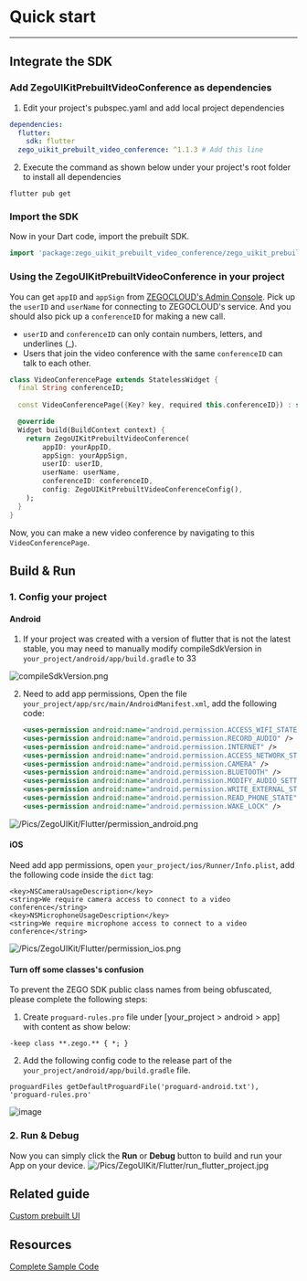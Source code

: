 # Quick start

- - -

## Integrate the SDK

### Add ZegoUIKitPrebuiltVideoConference as dependencies

1. Edit your project's pubspec.yaml and add local project dependencies

```yaml
dependencies:
  flutter:
    sdk: flutter
  zego_uikit_prebuilt_video_conference: ^1.1.3 # Add this line
```

2. Execute the command as shown below under your project's root folder to install all dependencies

```
flutter pub get
```

### Import the SDK

Now in your Dart code, import the prebuilt SDK.

```dart
import 'package:zego_uikit_prebuilt_video_conference/zego_uikit_prebuilt_video_conference.dart';
```

### Using the ZegoUIKitPrebuiltVideoConference in your project

You can get `appID` and `appSign` from [ZEGOCLOUD's Admin Console](https://console.zegocloud.com/). Pick up the `userID` and `userName` for connecting to ZEGOCLOUD's service. And you should also pick up a `conferenceID` for making a new call.

<div class="mk-hint">

- `userID` and `conferenceID` can only contain numbers, letters, and underlines (_).
- Users that join the video conference with the same `conferenceID` can talk to each other.
</div>


```dart
class VideoConferencePage extends StatelessWidget {
  final String conferenceID;
  
  const VideoConferencePage({Key? key, required this.conferenceID}) : super(key: key);

  @override
  Widget build(BuildContext context) {
    return ZegoUIKitPrebuiltVideoConference(
        appID: yourAppID,
        appSign: yourAppSign,
        userID: userID,
        userName: userName,
        conferenceID: conferenceID,
        config: ZegoUIKitPrebuiltVideoConferenceConfig(),
    );
  }
}
```

Now, you can make a new video conference by navigating to this `VideoConferencePage`.


## Build & Run

### 1. Config your project

#### Android

1. If your project was created with a version of flutter that is not the latest stable, you may need to manually modify compileSdkVersion in `your_project/android/app/build.gradle` to 33

![compileSdkVersion.png](https://storage.zego.im/sdk-doc/Pics/ZegoUIKit/Flutter/compileSdkVersion.png)

2. Need to add app permissions, Open the file `your_project/app/src/main/AndroidManifest.xml`, add the following code:
   ```xml
   <uses-permission android:name="android.permission.ACCESS_WIFI_STATE" />
   <uses-permission android:name="android.permission.RECORD_AUDIO" />
   <uses-permission android:name="android.permission.INTERNET" />
   <uses-permission android:name="android.permission.ACCESS_NETWORK_STATE" />
   <uses-permission android:name="android.permission.CAMERA" />
   <uses-permission android:name="android.permission.BLUETOOTH" />
   <uses-permission android:name="android.permission.MODIFY_AUDIO_SETTINGS" />
   <uses-permission android:name="android.permission.WRITE_EXTERNAL_STORAGE" />
   <uses-permission android:name="android.permission.READ_PHONE_STATE" />
   <uses-permission android:name="android.permission.WAKE_LOCK" />
   ```
![/Pics/ZegoUIKit/Flutter/permission_android.png](https://storage.zego.im/sdk-doc/Pics/ZegoUIKit/Flutter/permission_android.png)

#### iOS

Need add app permissions, open `your_project/ios/Runner/Info.plist`, add the following code inside the `dict` tag:

```plist
<key>NSCameraUsageDescription</key>
<string>We require camera access to connect to a video conference</string>
<key>NSMicrophoneUsageDescription</key>
<string>We require microphone access to connect to a video conference</string>
```
![/Pics/ZegoUIKit/Flutter/permission_ios.png](https://storage.zego.im/sdk-doc/Pics/ZegoUIKit/Flutter/permission_ios.png)

#### Turn off some classes's confusion

To prevent the ZEGO SDK public class names from being obfuscated, please complete the following steps:

1. Create `proguard-rules.pro` file under [your_project > android > app] with content as show below:
```
-keep class **.zego.** { *; }
```

2. Add the following config code to the release part of the `your_project/android/app/build.gradle` file.
```
proguardFiles getDefaultProguardFile('proguard-android.txt'), 'proguard-rules.pro'
```

![image](https://storage.zego.im/sdk-doc/Pics/ZegoUIKit/Flutter/android_class_confusion.png)

### 2. Run & Debug

Now you can simply click the **Run** or **Debug** button to build and run your App on your device.
![/Pics/ZegoUIKit/Flutter/run_flutter_project.jpg](https://storage.zego.im/sdk-doc/Pics/ZegoUIKit/Flutter/run_flutter_project.jpg)

## Related guide

[Custom prebuilt UI](!ZEGOUIKIT_Custom_prebuilt_UI)


## Resources

[Complete Sample Code](https://github.com/ZEGOCLOUD/zego_uikit_prebuilt_video_conference_example/tree/master/basic_call/flutter)
